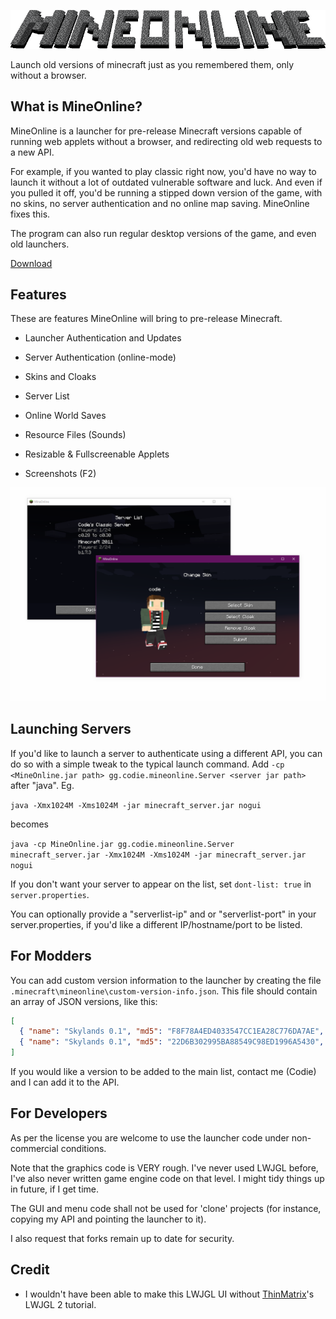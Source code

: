 ![logo](mineonlinelogo.png)

Launch old versions of minecraft just as you remembered them, only without a browser.

## What is MineOnline?
MineOnline is a launcher for pre-release Minecraft versions capable of running web applets without a browser, and redirecting old web requests to a new API.

For example, if you wanted to play classic right now, you'd have no way to launch it without a lot of outdated vulnerable software and luck. And even if you pulled it off, you'd be running a stipped down version of the game, with no skins, no server authentication and no online map saving. MineOnline fixes this.

The program can also run regular desktop versions of the game, and even old launchers.

[Download](https://github.com/codieradical/MineOnline/releases)

## Features
These are features MineOnline will bring to pre-release Minecraft.

- Launcher Authentication and Updates

- Server Authentication (online-mode)

- Skins and Cloaks

- Server List

- Online World Saves

- Resource Files (Sounds)

- Resizable & Fullscreenable Applets

- Screenshots (F2)

![launcher](launcherdemo.png)

## Launching Servers
If you'd like to launch a server to authenticate using a different API, you can do so with a simple tweak to the typical launch command.
Add `-cp <MineOnline.jar path> gg.codie.mineonline.Server <server jar path>` after "java". Eg.

```java -Xmx1024M -Xms1024M -jar minecraft_server.jar nogui```

becomes

```java -cp MineOnline.jar gg.codie.mineonline.Server minecraft_server.jar -Xmx1024M -Xms1024M -jar minecraft_server.jar nogui```

If you don't want your server to appear on the list, set `dont-list: true` in `server.properties`.

You can optionally provide a "serverlist-ip" and or "serverlist-port" in your server.properties, if you'd like a different IP/hostname/port to be listed.

## For Modders
You can add custom version information to the launcher by creating the file `.minecraft\mineonline\custom-version-info.json`.
This file should contain an array of JSON versions, like this:

```json
[
  { "name": "Skylands 0.1", "md5": "F8F78A4ED4033547CC1EA28C776DA7AE", "type": "client", "info": "Beta 1.7.3 mod" },
  { "name": "Skylands 0.1", "md5": "22D6B302995BA88549C98ED1996A5430", "type": "server", "info": "Beta 1.7.3 mod", "clientName": "Beta 1.7.3", "clientMd5s": ["F8F78A4ED4033547CC1EA28C776DA7AE", "EAE3353FDAA7E10A59B4CB5B45BFA10D"] }
]
```

If you would like a version to be added to the main list, contact me (Codie) and I can add it to the API.

## For Developers
As per the license you are welcome to use the launcher code under non-commercial conditions.

Note that the graphics code is VERY rough. I've never used LWJGL before, I've also never written game engine code on that level.
I might tidy things up in future, if I get time.

The GUI and menu code shall not be used for 'clone' projects (for instance, copying my API and pointing the launcher to it).

I also request that forks remain up to date for security.


## Credit

- I wouldn't have been able to make this LWJGL UI without [ThinMatrix](https://twitter.com/thinmatrix)'s LWJGL 2 tutorial.

